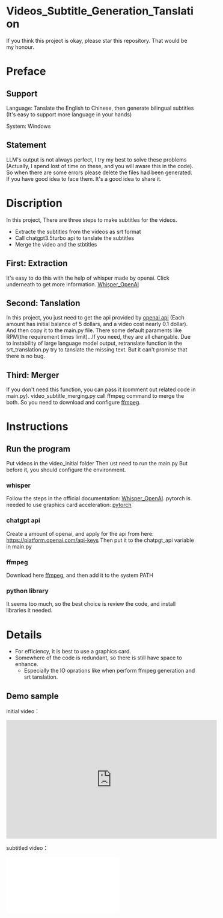 # Videos_Subtitle_Generation_Tanslation

If you think this project is okay, please star this repository. That would be my honour.

# Preface

## Support 

Language: Tanslate the English to Chinese, then generate bilingual subtitles
(It's easy to support more language in your hands)

System: Windows

## Statement

LLM's output is not always perfect, I try my best to solve these problems (Actually, I spend lost of time on these, and you will aware this in the code).
So when there are some errors please delete the files had been generated.
If you have good idea to face them. It's a good idea to share it.

# Discription

In this project, There are three steps to make subtitles for the videos.

* Extracte the subtitles from the videos as srt format
* Call chatgpt3.5turbo api to tanslate the subtitles
* Merge the video and the stbtitles

## First:	Extraction

It's easy to do this with the help of whisper made by openai.
Click underneath to get more information.
[Whisper_OpenAI](https://github.com/openai/whisper)

## Second:	Tanslation

In this project, you just need to get the api provided by [openai api](https://platform.openai.com)
(Each amount has initial balance of 5 dollars, and a video cost nearly 0.1 dollar).
And then copy it to the main.py file.
There some default paraments like RPM(the requirement times limit)...If you need, they are all changable.
Due to instability of large language model output, retranslate function in the srt_translation.py try to tanslate the missing text.
But it can't promise that there is no bug.

## Third:	Merger

If you don't need this function, you can pass it (comment out related code in main.py).
video_subtitle_merging.py call ffmpeg command to merge the both.
So you need to download and configure [ffmpeg](https://ffmpeg.org/).

# Instructions

## Run the program

Put videos in the video_initial folder
Then ust need to run the main.py
But before it, you should configure the environment.

### whisper

Follow the steps in the official documentation: [Whisper_OpenAI](https://github.com/openai/whisper).
pytorch is needed to use graphics card acceleration: [pytorch](https://pytorch.org/)

### chatgpt api

Create a amount of openai, and apply for the api from here: https://platform.openai.com/api-keys
Then put it to the chatpgt_api variable in main.py

### ffmpeg

Download here [ffmpeg](https://ffmpeg.org/), and then add it to the system PATH

### python library

It seems too much, so the best choice is review the code, and install libraries it needed.

# Details

* For efficiency, it is best to use a graphics card.
* Somewhere of the code is redundant, so there is still have space to enhance.
  * Especially the IO oprations like when perform ffmpeg generation and srt tanslation.

## Demo sample

initial video：
<iframe width="560" height="315" src="https://www.youtube.com/embed/92boYNpcP74?si=W-gZ26n7OkC9-7oJ" title="YouTube video player" frameborder="0" allow="accelerometer; autoplay; clipboard-write; encrypted-media; gyroscope; picture-in-picture; web-share" allowfullscreen></iframe>

subtitled video：
<iframe src="//player.bilibili.com/player.html?aid=750355818&bvid=BV1GC4y1T7Zf&cid=1381722513&p=1" scrolling="no" border="0" frameborder="no" framespacing="0" allowfullscreen="true"> </iframe>

